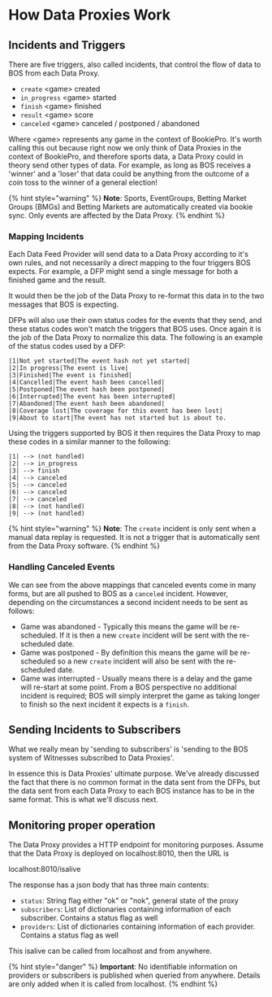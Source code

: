 # How Data Proxies Work

## Incidents and Triggers

There are five triggers, also called incidents, that control the flow of data to BOS from each Data Proxy.

* `create`  &lt;game&gt; created
* `in_progress`  &lt;game&gt; started
* `finish`  &lt;game&gt; finished
* `result` &lt;game&gt; score
* `canceled` &lt;game&gt; canceled / postponed / abandoned

Where &lt;game&gt; represents any game in the context of BookiePro. It's worth calling this out because right now we only think of Data Proxies in the context of BookiePro, and therefore sports data, a Data Proxy could in theory send other types of data. For example, as long as BOS receives a 'winner' and a 'loser' that data could be anything from the outcome of a coin toss to the winner of a general election!

{% hint style="warning" %}
**Note**: Sports, EventGroups, Betting Market Groups \(BMGs\) and Betting Markets are automatically created via bookie sync. Only events are affected by the Data Proxy.
{% endhint %}

### Mapping Incidents

Each Data Feed Provider will send data to a Data Proxy according to it's own rules, and not necessarily a direct mapping to the four triggers BOS expects. For example, a DFP might send a single message for both a finished game and the result. 

It would then be the job of the Data Proxy to re-format this data in to the two messages that BOS is expecting.

DFPs will also use their own status codes for the events that they send, and these status codes won't match the triggers that BOS uses. Once again it is the job of the Data Proxy to normalize this data. The following is an example of the status codes used by a DFP:

```text
|1|Not yet started|The event hash not yet started|
|2|In progress|The event is live|
|3|Finished|The event is finished|
|4|Cancelled|The event hash been cancelled|
|5|Postponed|The event hash been postponed|
|6|Interrupted|The event has been interrupted|
|7|Abandoned|The event hash been abandoned|
|8|Coverage lost|The coverage for this event has been lost|
|9|About to start|The event has not started but is about to.
```

Using the triggers supported by BOS it then requires the Data Proxy to map these codes in a similar manner to the following:

```text
|1| --> (not handled)
|2| --> in_progress
|3| --> finish
|4| --> canceled
|5| --> canceled
|6| --> canceled
|7| --> canceled
|8| --> (not handled)
|9| --> (not handled)
```

{% hint style="warning" %}
**Note**: The `create` incident is only sent when a manual data replay is requested. It is not a trigger that is automatically sent from the Data Proxy software.
{% endhint %}

### Handling Canceled Events

We can see from the above mappings that canceled events come in many forms, but are all pushed to BOS as a `canceled` incident. However, depending on the circumstances a second incident needs to be sent as follows:

* Game was abandoned - Typically this means the game will be re-scheduled. If it is then a new `create` incident will be sent with the re-scheduled date.
* Game was postponed - By definition this means the game will be re-scheduled so a new `create` incident will also be sent with the re-scheduled date.
* Game was interrupted - Usually means there is a delay and the game will re-start at some point. From a BOS perspective no additional incident is required; BOS will simply interpret the game as taking longer to finish so the next incident it expects is a `finish`.

## Sending Incidents to Subscribers

What we really mean by 'sending to subscribers' is 'sending to the BOS system of Witnesses subscribed to Data Proxies'.

In essence this is Data Proxies' ultimate purpose. We've already discussed the fact that there is no common format in the data sent from the DFPs, but the data sent from each Data Proxy to each BOS instance has to be in the same format. This is what we'll discuss next.

## Monitoring proper operation

The Data Proxy provides a HTTP endpoint for monitoring purposes. Assume that the Data Proxy is deployed on localhost:8010, then the URL is

localhost:8010/isalive

The response has a json body that has three main contents:

* `status`: String flag either "ok" or "nok", general state of the proxy
* `subscribers`: List of dictionaries containing information of each subscriber. Contains a status flag as well
* `providers`: List of dictionaries containing information of each provider. Contains a status flag as well

This isalive can be called from localhost and from anywhere. 

{% hint style="danger" %}
**Important**: No identifiable information on providers or subscribers is published when queried from anywhere. Details are only added when it is called from localhost.
{% endhint %}

